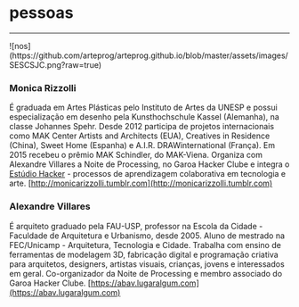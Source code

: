 # pessoas
<hr>
![nos](https://github.com/arteprog/arteprog.github.io/blob/master/assets/images/SESCSJC.png?raw=true)

### Monica Rizzolli
É graduada em Artes Plásticas pelo Instituto de Artes da UNESP e possui especialização em desenho pela Kunsthochschule Kassel (Alemanha), na classe Johannes Spehr. Desde 2012 participa de projetos internacionais como MAK Center Artists and Architects (EUA), Creatives in Residence (China), Sweet Home (Espanha) e A.I.R. DRAWinternational (França). Em 2015 recebeu o prêmio MAK Schindler, do MAK-Viena. Organiza com Alexandre Villares a Noite de Processing, no Garoa Hacker Clube e integra o [Estúdio Hacker](http://estudiohacker.io) - processos de aprendizagem colaborativa em tecnologia e arte.
[http://monicarizzolli.tumblr.com](http://monicarizzolli.tumblr.com)
 
### Alexandre Villares
É arquiteto graduado pela FAU-USP, professor na Escola da Cidade - Faculdade de Arquitetura e Urbanismo, desde 2005. Aluno de mestrado na FEC/Unicamp - Arquitetura, Tecnologia e Cidade. Trabalha com ensino de ferramentas de modelagem 3D, fabricação digital e programação criativa para arquitetos, designers, artistas visuais, crianças, jovens e interessados em geral. Co-organizador da Noite de Processing e membro associado do Garoa Hacker Clube.
[https://abav.lugaralgum.com](https://abav.lugaralgum.com)

 <script src="../footer.js"></script>

